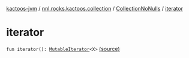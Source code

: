 [kactoos-jvm](../../index.md) / [nnl.rocks.kactoos.collection](../index.md) / [CollectionNoNulls](index.md) / [iterator](.)

# iterator

`fun iterator(): `[`MutableIterator`](https://kotlinlang.org/api/latest/jvm/stdlib/kotlin.collections/-mutable-iterator/index.html)`<X>` [(source)](https://github.com/neonailol/kactoos/blob/master/kactoos-jvm/src/main/kotlin/nnl/rocks/kactoos/collection/CollectionNoNulls.kt#L24)